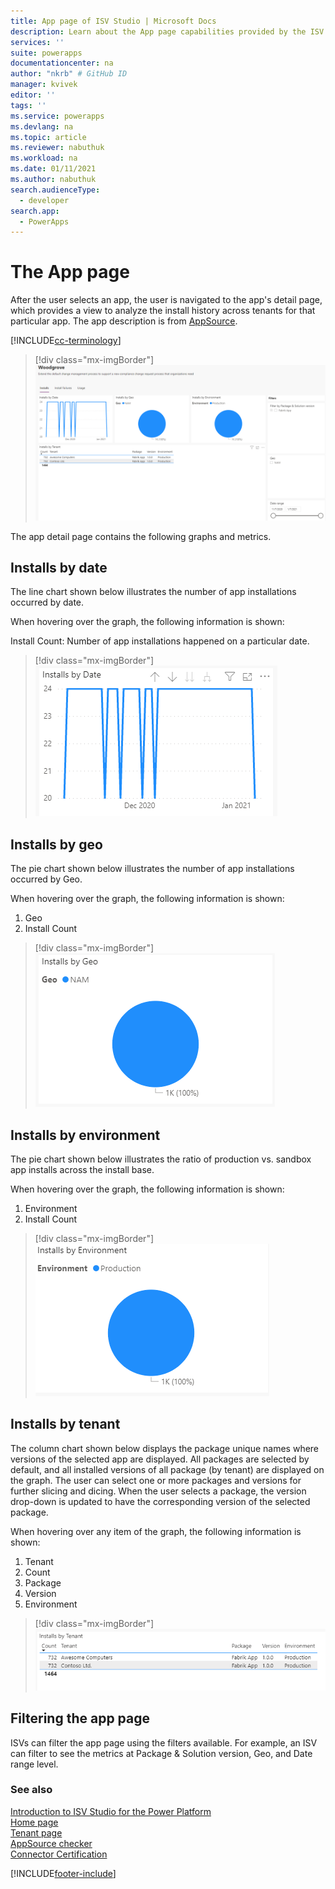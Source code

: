 ```yaml
---
title: App page of ISV Studio | Microsoft Docs
description: Learn about the App page capabilities provided by the ISV Studio portal.
services: ''
suite: powerapps
documentationcenter: na
author: "nkrb" # GitHub ID
manager: kvivek
editor: ''
tags: ''
ms.service: powerapps
ms.devlang: na
ms.topic: article
ms.reviewer: nabuthuk
ms.workload: na
ms.date: 01/11/2021
ms.author: nabuthuk
search.audienceType: 
  - developer
search.app: 
  - PowerApps
---
```


# The App page

After the user selects an app, the user is navigated to the app's detail page, which provides a view to analyze the install history across tenants for that particular app. The app description is from [AppSource](https://appsource.microsoft.com/).

[!INCLUDE[cc-terminology](includes/cc-terminology.md)]

> [!div class="mx-imgBorder"]
> ![App detail page.](media/isv-portal-apppage-appname.png)

The app detail page contains the following graphs and metrics.

## Installs by date

The line chart shown below illustrates the number of app installations occurred by date. 

When hovering over the graph, the following information is shown:

Install Count: Number of app installations happened on a particular date.

> [!div class="mx-imgBorder"]
> ![Package installs by environment type.](media/isv-portal-apppage-graph1.png)

## Installs by geo

The pie chart shown below illustrates the number of app installations occurred by Geo.

When hovering over the graph, the following information is shown:

1. Geo
2. Install Count


> [!div class="mx-imgBorder"]
> ![Package install attempts by tenant (last 28 days).](media/isv-portal-apppage-graph2.png)

## Installs by environment

The pie chart shown below illustrates the ratio of production vs. sandbox app installs across the install base.

When hovering over the graph, the following information is shown:

1. Environment
2. Install Count

> [!div class="mx-imgBorder"]
> ![Package installs by location of tenants.](media/isv-portal-apppage-graph3.png)

## Installs by tenant

The column chart shown below displays the package unique names where versions of the selected app are displayed. All packages are selected by default, and all installed versions of all package (by tenant) are displayed on the graph. The user can select one or more packages and versions for further slicing and dicing. When the user selects a package, the version drop-down is updated to have the corresponding version of the selected package.

When hovering over any item of the graph, the following information is shown:

1. Tenant 
1. Count
1. Package 
1. Version 
1. Environment

> [!div class="mx-imgBorder"]
> ![Package and version installs by tenant.](media/isv-portal-apppage-graph4.png)

## Filtering the app page

ISVs can filter the app page using the filters available. For example, an ISV can filter to see the metrics at Package & Solution version, Geo, and Date range level.

### See also

[Introduction to ISV Studio for the Power Platform](isv-app-management.md)  
[Home page](isv-app-management-homepage.md)<br/>
[Tenant page](isv-app-management-tenantpage.md)<br/>
[AppSource checker](isv-app-management-appsource-checker.md)<br/>
[Connector Certification](isv-app-management-certification.md)


[!INCLUDE[footer-include](../../includes/footer-banner.md)]